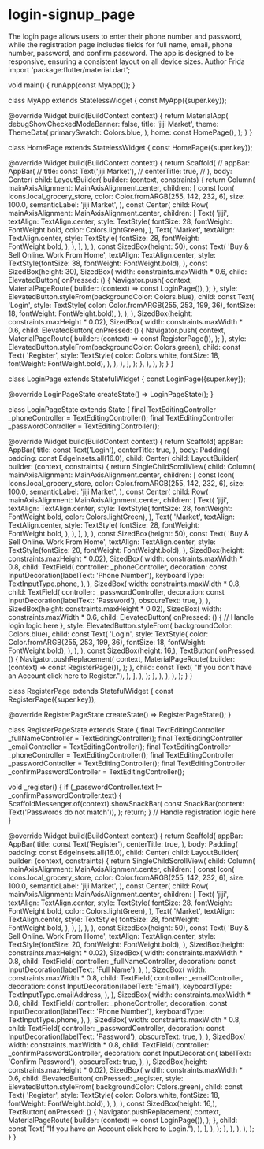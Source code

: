 # login-signup_page
 The login page allows users to enter their phone number and password, while the registration page includes fields for full name, email, phone number, password, and confirm password. The app is designed to be responsive, ensuring a consistent layout on all device sizes.  Author Frida
import 'package:flutter/material.dart';

void main() {
  runApp(const MyApp());
}


class MyApp extends StatelessWidget {
  const MyApp({super.key});

  @override
  Widget build(BuildContext context) {
    return MaterialApp(
      debugShowCheckedModeBanner: false,
      title: 'jiji Market',
      theme: ThemeData(
        primarySwatch: Colors.blue,
      ),
      home: const HomePage(),
    );
  }
}

class HomePage extends StatelessWidget {
  const HomePage({super.key});

  @override
  Widget build(BuildContext context) {
    return Scaffold(
      // appBar: AppBar(
      //   title: const Text('jiji Market'),
      //   centerTitle: true,
      // ),
      body: Center(
        child: LayoutBuilder(
          builder: (context, constraints) {
            return Column(
              mainAxisAlignment: MainAxisAlignment.center,
              children: [
                const Icon(
                  Icons.local_grocery_store,
                  color: Color.fromARGB(255, 142, 232, 6),
                  size: 100.0,
                  semanticLabel: 'jiji Market',
                ),
                const Center(
                  child: Row(
                    mainAxisAlignment: MainAxisAlignment.center,
                    children: [
                      Text(
                        'jiji',
                        textAlign: TextAlign.center,
                        style: TextStyle(
                            fontSize: 28,
                            fontWeight: FontWeight.bold,
                            color: Colors.lightGreen),
                      ),
                      Text(
                        'Market',
                        textAlign: TextAlign.center,
                        style: TextStyle(
                          fontSize: 28,
                          fontWeight: FontWeight.bold,
                        ),
                      ),
                    ],
                  ),
                ),
                const SizedBox(height: 50),
                const Text(
                  'Buy & Sell Online. Work From Home',
                  textAlign: TextAlign.center,
                  style: TextStyle(fontSize: 38, fontWeight: FontWeight.bold),
                ),
                const SizedBox(height: 30),
                SizedBox(
                  width: constraints.maxWidth * 0.6,
                  child: ElevatedButton(
                    onPressed: () {
                      Navigator.push(
                        context,
                        MaterialPageRoute(
                            builder: (context) => const LoginPage()),
                      );
                    },
                    style:
                        ElevatedButton.styleFrom(backgroundColor: Colors.blue),
                    child: const Text(
                      'Login',
                      style: TextStyle(
                          color: Color.fromARGB(255, 253, 199, 36),
                          fontSize: 18,
                          fontWeight: FontWeight.bold),
                    ),
                  ),
                ),
                SizedBox(height: constraints.maxHeight * 0.02),
                SizedBox(
                  width: constraints.maxWidth * 0.6,
                  child: ElevatedButton(
                    onPressed: () {
                      Navigator.push(
                        context,
                        MaterialPageRoute(
                            builder: (context) => const RegisterPage()),
                      );
                    },
                    style:
                        ElevatedButton.styleFrom(backgroundColor: Colors.green),
                    child: const Text(
                      'Register',
                      style: TextStyle(
                          color: Colors.white,
                          fontSize: 18,
                          fontWeight: FontWeight.bold),
                    ),
                  ),
                ),
              ],
            );
          },
        ),
      ),
    );
  }
}

class LoginPage extends StatefulWidget {
  const LoginPage({super.key});

  @override
  LoginPageState createState() => LoginPageState();
}

class LoginPageState extends State<LoginPage> {
  final TextEditingController _phoneController = TextEditingController();
  final TextEditingController _passwordController = TextEditingController();

  @override
  Widget build(BuildContext context) {
    return Scaffold(
      appBar: AppBar(
        title: const Text('Login'),
        centerTitle: true,
      ),
      body: Padding(
        padding: const EdgeInsets.all(16.0),
        child: Center(
          child: LayoutBuilder(
            builder: (context, constraints) {
              return SingleChildScrollView(
                child: Column(
                  mainAxisAlignment: MainAxisAlignment.center,
                  children: [
                    const Icon(
                      Icons.local_grocery_store,
                      color: Color.fromARGB(255, 142, 232, 6),
                      size: 100.0,
                      semanticLabel: 'jiji Market',
                    ),
                    const Center(
                      child: Row(
                        mainAxisAlignment: MainAxisAlignment.center,
                        children: [
                          Text(
                            'jiji',
                            textAlign: TextAlign.center,
                            style: TextStyle(
                                fontSize: 28,
                                fontWeight: FontWeight.bold,
                                color: Colors.lightGreen),
                          ),
                          Text(
                            'Market',
                            textAlign: TextAlign.center,
                            style: TextStyle(
                              fontSize: 28,
                              fontWeight: FontWeight.bold,
                            ),
                          ),
                        ],
                      ),
                    ),
                    const SizedBox(height: 50),
                    const Text(
                      'Buy & Sell Online. Work From Home',
                      textAlign: TextAlign.center,
                      style:
                          TextStyle(fontSize: 20, fontWeight: FontWeight.bold),
                    ),
                    SizedBox(height: constraints.maxHeight * 0.02),
                    SizedBox(
                      width: constraints.maxWidth * 0.8,
                      child: TextField(
                        controller: _phoneController,
                        decoration:
                            const InputDecoration(labelText: 'Phone Number'),
                        keyboardType: TextInputType.phone,
                      ),
                    ),
                    SizedBox(
                      width: constraints.maxWidth * 0.8,
                      child: TextField(
                        controller: _passwordController,
                        decoration:
                            const InputDecoration(labelText: 'Password'),
                        obscureText: true,
                      ),
                    ),
                    SizedBox(height: constraints.maxHeight * 0.02),
                    SizedBox(
                      width: constraints.maxWidth * 0.6,
                      child: ElevatedButton(
                        onPressed: () {
                          // Handle login logic here
                        },
                        style: ElevatedButton.styleFrom(
                            backgroundColor: Colors.blue),
                        child: const Text(
                          'Login',
                          style: TextStyle(
                              color: Color.fromARGB(255, 253, 199, 36),
                              fontSize: 18,
                              fontWeight: FontWeight.bold),
                        ),
                      ),
                    ),
                    const SizedBox(height: 16,),
                    TextButton(
                      onPressed: () {
                        Navigator.pushReplacement(
                          context,
                          MaterialPageRoute(
                              builder: (context) => const RegisterPage()),
                        );
                      },
                      child: const Text(
                          "If you don't have an Account click here to Register."),
                    ),
                  ],
                ),
              );
            },
          ),
        ),
      ),
    );
  }
}

class RegisterPage extends StatefulWidget {
  const RegisterPage({super.key});

  @override
  RegisterPageState createState() => RegisterPageState();
}

class RegisterPageState extends State<RegisterPage> {
  final TextEditingController _fullNameController = TextEditingController();
  final TextEditingController _emailController = TextEditingController();
  final TextEditingController _phoneController = TextEditingController();
  final TextEditingController _passwordController = TextEditingController();
  final TextEditingController _confirmPasswordController =
      TextEditingController();

  void _register() {
    if (_passwordController.text != _confirmPasswordController.text) {
      ScaffoldMessenger.of(context).showSnackBar(
        const SnackBar(content: Text('Passwords do not match')),
      );
      return;
    }
    // Handle registration logic here
  }

  @override
  Widget build(BuildContext context) {
    return Scaffold(
      appBar: AppBar(
        title: const Text('Register'),
        centerTitle: true,
      ),
      body: Padding(
        padding: const EdgeInsets.all(16.0),
        child: Center(
          child: LayoutBuilder(
            builder: (context, constraints) {
              return SingleChildScrollView(
                child: Column(
                  mainAxisAlignment: MainAxisAlignment.center,
                  children: [
                    const Icon(
                      Icons.local_grocery_store,
                      color: Color.fromARGB(255, 142, 232, 6),
                      size: 100.0,
                      semanticLabel: 'jiji Market',
                    ),
                    const Center(
                      child: Row(
                        mainAxisAlignment: MainAxisAlignment.center,
                        children: [
                          Text(
                            'jiji',
                            textAlign: TextAlign.center,
                            style: TextStyle(
                                fontSize: 28,
                                fontWeight: FontWeight.bold,
                                color: Colors.lightGreen),
                          ),
                          Text(
                            'Market',
                            textAlign: TextAlign.center,
                            style: TextStyle(
                              fontSize: 28,
                              fontWeight: FontWeight.bold,
                            ),
                          ),
                        ],
                      ),
                    ),
                    const SizedBox(height: 50),
                    const Text(
                      'Buy & Sell Online. Work From Home',
                      textAlign: TextAlign.center,
                      style:
                          TextStyle(fontSize: 20, fontWeight: FontWeight.bold),
                    ),
                    SizedBox(height: constraints.maxHeight * 0.02),
                    SizedBox(
                      width: constraints.maxWidth * 0.8,
                      child: TextField(
                        controller: _fullNameController,
                        decoration:
                            const InputDecoration(labelText: 'Full Name'),
                      ),
                    ),
                    SizedBox(
                      width: constraints.maxWidth * 0.8,
                      child: TextField(
                        controller: _emailController,
                        decoration: const InputDecoration(labelText: 'Email'),
                        keyboardType: TextInputType.emailAddress,
                      ),
                    ),
                    SizedBox(
                      width: constraints.maxWidth * 0.8,
                      child: TextField(
                        controller: _phoneController,
                        decoration:
                            const InputDecoration(labelText: 'Phone Number'),
                        keyboardType: TextInputType.phone,
                      ),
                    ),
                    SizedBox(
                      width: constraints.maxWidth * 0.8,
                      child: TextField(
                        controller: _passwordController,
                        decoration:
                            const InputDecoration(labelText: 'Password'),
                        obscureText: true,
                      ),
                    ),
                    SizedBox(
                      width: constraints.maxWidth * 0.8,
                      child: TextField(
                        controller: _confirmPasswordController,
                        decoration: const InputDecoration(
                            labelText: 'Confirm Password'),
                        obscureText: true,
                      ),
                    ),
                    SizedBox(height: constraints.maxHeight * 0.02),
                    SizedBox(
                      width: constraints.maxWidth * 0.6,
                      child: ElevatedButton(
                        onPressed: _register,
                        style: ElevatedButton.styleFrom(
                            backgroundColor: Colors.green),
                        child: const Text(
                          'Register',
                          style: TextStyle(
                              color: Colors.white,
                              fontSize: 18,
                              fontWeight: FontWeight.bold),
                        ),
                      ),
                    ),
                    const SizedBox(height: 16,),
                    TextButton(
                      onPressed: () {
                        Navigator.pushReplacement(
                          context,
                          MaterialPageRoute(
                              builder: (context) => const LoginPage()),
                        );
                      },
                      child: const Text(
                          "If you have an Account click here to Login."),
                    ),
                  ],
                ),
              );
            },
          ),
        ),
      ),
    );
  }
}
